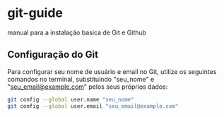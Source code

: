 # git-guide
manual para a instalação basica de Git e Github

## Configuração do Git

Para configurar seu nome de usuário e email no Git, utilize os seguintes comandos no terminal, substituindo "seu_nome" e "seu_email@example.com" pelos seus próprios dados:

```bash
git config --global user.name "seu_nome"
git config --global user.email "seu_email@example.com"

